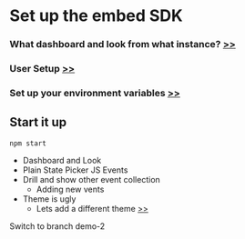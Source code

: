 

# Set up the embed SDK
### What dashboard and look from what instance? [>>](./demo_config.ts?line=5)
### User Setup [>>](./demo_user.json)
### Set up your environment variables [>>](../.env)

## Start it up
`npm start`

- Dashboard and Look
- Plain State Picker JS Events
- Drill and show other event collection
  - Adding new vents
- Theme is ugly
  - Lets add a different theme [>>](./demo.ts?line=80)

Switch to branch demo-2
